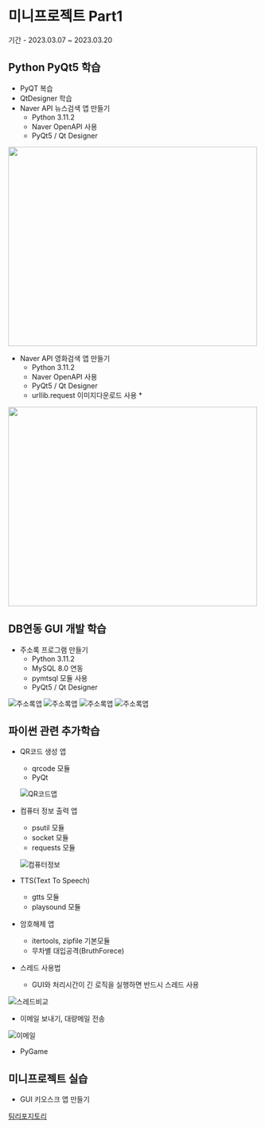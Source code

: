 # 미니프로젝트 Part1
기간 - 2023.03.07 ~ 2023.03.20

## Python PyQt5 학습
- PyQT 복습
- QtDesigner 학습
- Naver API 뉴스검색 앱 만들기
  - Python 3.11.2
  - Naver OpenAPI 사용
  - PyQt5 / Qt Designer

<!--
# ![네이버 뉴스앱](https://raw.githubusercontent.com/SoYoungHW/miniprojects/main/images/navernews.png)
# ![네이버 뉴스앱](https://raw.githubusercontent.com/SoYoungHW/miniprojects/main/images/naverNews02.png)
-->

<!--<img src="https://raw.githubusercontent.com/SoYoungHW/miniprojects/main/images/navernews.png" width="200" height="200"/>-->
<img src="https://raw.githubusercontent.com/SoYoungHW/miniprojects/main/images/naverNews02.png" width="500" height="400"/>

- Naver API 영화검색 앱 만들기
  - Python 3.11.2
  - Naver OpenAPI 사용
  - PyQt5 / Qt Designer
  - urllib.request 이미지다운로드 사용 *

<img src="https://raw.githubusercontent.com/SoYoungHW/miniprojects/main/images/navermovie.png" width="500" height="400"/>


## DB연동 GUI 개발 학습
- 주소록 프로그램 만들기
  - Python 3.11.2
  - MySQL 8.0 연동
  - pymtsql 모듈 사용
  - PyQt5 / Qt Designer
  
![주소록앱](https://raw.githubusercontent.com/SoYoungHW/miniprojects/main/images/Address.png)
![주소록앱](https://raw.githubusercontent.com/SoYoungHW/miniprojects/main/images/Address02.png)
![주소록앱](https://raw.githubusercontent.com/SoYoungHW/miniprojects/main/images/Address03.png)
![주소록앱](https://raw.githubusercontent.com/SoYoungHW/miniprojects/main/images/Address04.png)

## 파이썬 관련 추가학습
- QR코드 생성 앱
  - qrcode 모듈
  - PyQt

  ![QR코드앱](https://raw.githubusercontent.com/SoYoungHW/miniprojects/main/images/QR.png)

- 컴퓨터 정보 출력 앱
  - psutil 모듈
  - socket 모듈
  - requests 모듈

  ![컴퓨터정보](https://raw.githubusercontent.com/SoYoungHW/miniprojects/main/images/cominfo.png)

- TTS(Text To Speech)
  - gtts 모듈
  - playsound 모듈

- 암호해제 앱
  - itertools, zipfile 기본모듈
  - 무차별 대입공격(BruthForece)

- 스레드 사용법
  - GUI와 처리시간이 긴 로직을 실행하면 반드시 스레드 사용

![스레드비교](https://raw.githubusercontent.com/SoYoungHW/miniprojects/main/images/Thread.png)

- 이메일 보내기, 대량메일 전송

![이메일](https://raw.githubusercontent.com/SoYoungHW/miniprojects/main/images/email.png)

- PyGame

## 미니프로젝트 실습

- GUI 키오스크 앱 만들기

[팀리포지토리](https://github.com/annual-salary-investigation)
